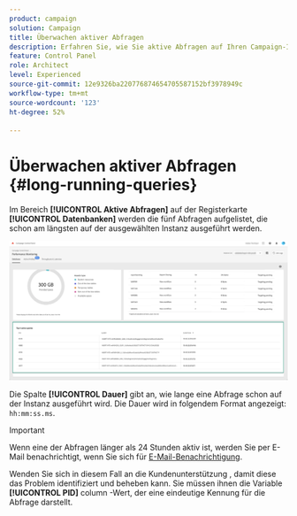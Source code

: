 ```yaml
---
product: campaign
solution: Campaign
title: Überwachen aktiver Abfragen
description: Erfahren Sie, wie Sie aktive Abfragen auf Ihren Campaign-Instanzen im Control Panel überwachen.
feature: Control Panel
role: Architect
level: Experienced
source-git-commit: 12e9326ba220776874654705587152bf3978949c
workflow-type: tm+mt
source-wordcount: '123'
ht-degree: 52%

---
```


# Überwachen aktiver Abfragen {#long-running-queries}

Im Bereich **[!UICONTROL Aktive Abfragen]** auf der Registerkarte **[!UICONTROL Datenbanken]** werden die fünf Abfragen aufgelistet, die schon am längsten auf der ausgewählten Instanz ausgeführt werden.

![](assets/active-queries.png)

Die Spalte **[!UICONTROL Dauer]** gibt an, wie lange eine Abfrage schon auf der Instanz ausgeführt wird. Die Dauer wird in folgendem Format angezeigt: `hh:mm:ss.ms`.

>[!IMPORTANT]
>
>Wenn eine der Abfragen länger als 24 Stunden aktiv ist, werden Sie per E-Mail benachrichtigt, wenn Sie sich für [E-Mail-Benachrichtigung](email-alerting.md).
>
>Wenden Sie sich in diesem Fall an die Kundenunterstützung , damit diese das Problem identifiziert und beheben kann. Sie müssen ihnen die Variable **[!UICONTROL PID]** column -Wert, der eine eindeutige Kennung für die Abfrage darstellt.
